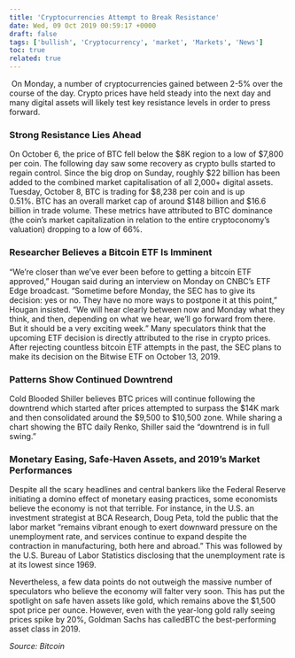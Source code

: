 ```yaml
---
title: 'Cryptocurrencies Attempt to Break Resistance'
date: Wed, 09 Oct 2019 00:59:17 +0000
draft: false
tags: ['bullish', 'Cryptocurrency', 'market', 'Markets', 'News']
toc: true
related: true
---
```


 On Monday, a number of cryptocurrencies gained between 2-5% over the course of the day. Crypto prices have held steady into the next day and many digital assets will likely test key resistance levels in order to press forward.

### Strong Resistance Lies Ahead

On October 6, the price of BTC fell below the $8K region to a low of $7,800 per coin. The following day saw some recovery as crypto bulls started to regain control. Since the big drop on Sunday, roughly $22 billion has been added to the combined market capitalisation of all 2,000+ digital assets. Tuesday, October 8, BTC is trading for $8,238 per coin and is up 0.51%. BTC has an overall market cap of around $148 billion and $16.6 billion in trade volume. These metrics have attributed to BTC dominance (the coin’s market capitalization in relation to the entire cryptoconomy’s valuation) dropping to a low of 66%.

### Researcher Believes a Bitcoin ETF Is Imminent

“We’re closer than we’ve ever been before to getting a bitcoin ETF approved,” Hougan said during an interview on Monday on CNBC’s ETF Edge broadcast. “Sometime before Monday, the SEC has to give its decision: yes or no. They have no more ways to postpone it at this point,” Hougan insisted. “We will hear clearly between now and Monday what they think, and then, depending on what we hear, we’ll go forward from there. But it should be a very exciting week.” Many speculators think that the upcoming ETF decision is directly attributed to the rise in crypto prices. After rejecting countless bitcoin ETF attempts in the past, the SEC plans to make its decision on the Bitwise ETF on October 13, 2019.

### Patterns Show Continued Downtrend

Cold Blooded Shiller believes BTC prices will continue following the downtrend which started after prices attempted to surpass the $14K mark and then consolidated around the $9,500 to $10,500 zone. While sharing a chart showing the BTC daily Renko, Shiller said the “downtrend is in full swing.”

### Monetary Easing, Safe-Haven Assets, and 2019’s Market Performances

Despite all the scary headlines and central bankers like the Federal Reserve initiating a domino effect of monetary easing practices, some economists believe the economy is not that terrible. For instance, in the U.S. an investment strategist at BCA Research, Doug Peta, told the public that the labor market “remains vibrant enough to exert downward pressure on the unemployment rate, and services continue to expand despite the contraction in manufacturing, both here and abroad.” This was followed by the U.S. Bureau of Labor Statistics disclosing that the unemployment rate is at its lowest since 1969.

Nevertheless, a few data points do not outweigh the massive number of speculators who believe the economy will falter very soon. This has put the spotlight on safe haven assets like gold, which remains above the $1,500 spot price per ounce. However, even with the year-long gold rally seeing prices spike by 20%, Goldman Sachs has calledBTC the best-performing asset class in 2019.

_Source: Bitcoin_